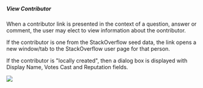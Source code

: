 ##### View Contributor

When a contributor link is presented in the context of a question, answer or comment, the user may elect to view information about the oontributor.

If the contributor is one from the StackOverflow seed data, the link opens a new window/tab to the StackOverflow user page for that person.

If the contributor is "locally created", then a dialog box is displayed with Display Name, Votes Cast and Reputation fields.

<div>
<img style="display: block" src="http://rawgit.com/stu-salsbury/marklogic-samplestack/SPEC/specs/wireframes/annotated/ss-wf-view-contributor.svg"></img>
</div>
